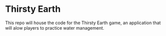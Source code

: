 # Thirsty Earth

This repo will house the code for the Thirsty Earth game, an application that will alow players to practice water management.